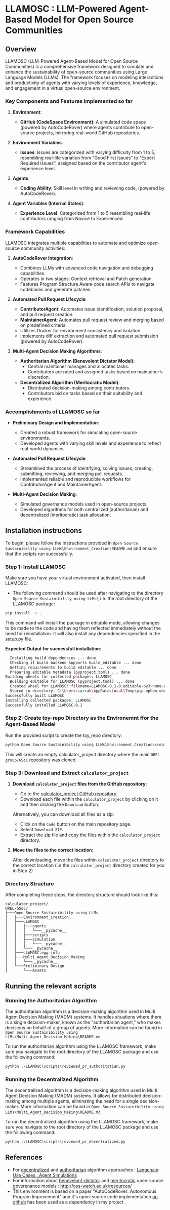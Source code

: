 # LLAMOSC : LLM-Powered Agent-Based Model for Open Source Communities

## Overview

LLAMOSC (LLM-Powered Agent-Based Model for Open Source Communities) is a comprehensive framework designed to simulate and enhance the sustainability of open-source communities using Large Language Models (LLMs). The framework focuses on modeling interactions and productivity of agents with varying levels of experience, knowledge, and engagement in a virtual open-source environment.

### Key Components and Features implemented so far

1. **Environment**:
    - **GitHub (CodeSpace Environment)**: A simulated code space (powered by AutoCodeRover) where agents contribute to open-source projects, mirroring real-world GitHub repositories.

2. **Environment Variables**:
    - **Issues**: Issues are categorized with varying difficulty from 1 to 5, resembling real-life variation from "Good First Issues" to "Expert Required Issues", assigned based on the contributor agent's experience level.

3. **Agents**:
    - **Coding Ability**: Skill level in writing and reviewing code, (powered by AutoCodeRover).

4. **Agent Variables (Internal States)**:
    - **Experience Level**: Categorized from 1 to 5 resembling real-life contributors ranging from Novice to Experienced.

### Framework Capabilities

LLAMOSC integrates multiple capabilities to automate and optimize open-source community activities:

1. **AutoCodeRover Integration**:
    - Combines LLMs with advanced code navigation and debugging capabilities.
    - Operates in two stages: Context retrieval and Patch generation.
    - Features Program Structure Aware code search APIs to navigate codebases and generate patches.

2. **Automated Pull Request Lifecycle**:
    - **ContributorAgent**: Automates issue identification, solution proposal, and pull request creation.
    - **MaintainerAgent**: Automates pull request review and merging based on predefined criteria.
    - Utilizes Docker for environment consistency and isolation.
    - Implements diff extraction and automated pull request submission (powered by AutoCodeRover).

3. **Multi-Agent Decision Making Algorithms**:
    - **Authoritarian Algorithm (Benevolent Dictator Model)**:
        - Central maintainer manages and allocates tasks.
        - Contributors are rated and assigned tasks based on maintainer’s discretion.
    - **Decentralized Algorithm (Meritocratic Model)**:
        - Distributed decision-making among contributors.
        - Contributors bid on tasks based on their suitability and experience.

### Accomplishments of LLAMOSC so far

- **Preliminary Design and Implementation**:
    - Created a robust framework for simulating open-source environments.
    - Developed agents with varying skill levels and experience to reflect real-world dynamics.

- **Automated Pull Request Lifecycle**:
    - Streamlined the process of identifying, solving issues, creating, submitting, reviewing, and merging pull requests.
    - Implemented reliable and reproducible workflows for ContributorAgent and MaintainerAgent.

- **Multi-Agent Decision Making**:
    - Simulated governance models used in open-source projects.
    - Developed algorithms for both centralized (authoritarian) and decentralized (meritocratic) task allocation.

## Installation instructions

To begin, please follow the instructions provided in `Open Source Sustainibility using LLMs\Environment_Creation\README.md` and ensure that the scripts run successfully.

### Step 1: Install LLAMOSC

Make sure you have your virtual environment activated, then install LLAMOSC:

- The following command should be used after navigating to the directory `Open Source Sustainibility using LLMs\` i.e. the root directory of the LLAMOSC package:

```bash
pip install -e .
```

This command will install the package in editable mode, allowing changes to be made to the code and having them reflected immediately without the need for reinstallation. It will also install any dependencies specified in the setup.py file.

**Expected Output for successfull installation**:

```bash
  Installing build dependencies ... done
  Checking if build backend supports build_editable ... done
  Getting requirements to build editable ... done
  Preparing editable metadata (pyproject.toml) ... done
Building wheels for collected packages: LLAMOSC
  Building editable for LLAMOSC (pyproject.toml) ... done
  Created wheel for LLAMOSC: filename=LLAMOSC-0.1-0.editable-py3-none-any.whl size=2633 sha256=9d91d727f73ac57f32e943a2ba7a6703cf4d10121d0ef98075b8d5c37fe4b4a2
  Stored in directory: C:\Users\sarrah\AppData\Local\Temp\pip-ephem-wheel-cache-1u2f0e0o\wheels\4e\1f\49\6511790848ca800f7fae3bb0dbad2013b799fdf29612974710
Successfully built LLAMOSC
Installing collected packages: LLAMOSC
Successfully installed LLAMOSC-0.1
```
### Step 2: Create toy-repo Directory as the Environemnt ffor the Agent-Based Model
Run the provided script to create the toy_repo directory:

```bash
python Open Source Sustainibility using LLMs\Environment_Creation\create_toy_repo.py
```

This will create an empty calculator_project directory where the main `OREL-group/GSoC` repository was cloned.

### Step 3: Download and Extract `calculator_project`

1. **Download `calculator_project` files from the GitHub repository:**

    - Go to the [calculator_project GitHub repository](https://github.com/sarrah-basta/toy-repos-for-LLAMOSC/tree/main/calculator_project).
    - Download each file within the `calculator_project` by clicking on it and then clicking the `Download` button.

    Alternatively, you can download all files as a zip:

    - Click on the `Code` button on the main repository page.
    - Select `Download ZIP`.
    - Extract the zip file and copy the files within the `calculator_project` directory.

2. **Move the files to the correct location:**

    After downloading, move the files within `calculator_project` directory to the correct location (i.e the `calculator_project` directory created for you in Step 2)


### Directory Structure

After completing these steps, the directory structure should look like this:

```
calculator_project/
OREL-GSoC/
├───Open Source Sustainibility using LLMs
│   ├───Environment_Creation
│   ├───LLAMOSC
│   │   ├───agents
│   │   │   └───__pycache__
│   │   ├───scripts
│   │   ├───simulation
│   │   │   └───__pycache__
│   │   └───__pycache__
│   ├───LLAMOSC.egg-info
│   ├───Multi_Agent_Decision_Making
│   │   └───__pycache__
│   └───Preliminary Design
│       └───Assets
```

## Running the relevant scripts 

### Running the Authoritarian Algorithm

The authoritarian algorithm is a decision-making algorithm used in Multi Agent Decision Making (MADM) systems. It handles situations where there is a single decision-maker, known as the "authoritarian agent," who makes decisions on behalf of a group of agents. More information can be found in `Open Source Sustainibility using LLMs\Multi_Agent_Decision_Making\README.md`

To run the authoritarian algorithm using the LLAMOSC framework, make sure you navigate to the root directory of the LLAMOSC package and use the following command:

```bash
python .\LLAMOSC\scripts\reviewed_pr_authoritatian.py
```
### Running the Decentralized Algorithm

The decentralized algorithm is a decision-making algorithm used in Multi Agent Decision Making (MADM) systems. It allows for distributed decision-making among multiple agents, eliminating the need for a single decision-maker. More information can be found in `Open Source Sustainibility using LLMs\Multi_Agent_Decision_Making\README.md`.

To run the decentralized algorithm using the LLAMOSC framework, make sure you navigate to the root directory of the LLAMOSC package and use the following command:

```bash
python .\LLAMOSC\scripts\reviewed_pr_decentralized.py
```
## References 

- For [decentralized](https://python.langchain.com.cn/docs/use_cases/agent_simulations/multiagent_bidding) and [authoritarian](https://python.langchain.com.cn/docs/use_cases/agent_simulations/multiagent_authoritarian) algorithm approaches : [Langchain Use Cases : Agent Simulations](https://python.langchain.com.cn/docs/use_cases/agent_simulations/)
- For information about [benevelont-dictator](http://oss-watch.ac.uk/resources/benevolentdictatorgovernancemodel) and [meritocratic](http://oss-watch.ac.uk/resources/meritocraticgovernancemodel) open-source goverenance models : http://oss-watch.ac.uk/resources/ 
- This environment is based on a paper "AutoCodeRover: Autonomous Program Improvement" and it's open-source code implementation [on github](https://github.com/nus-apr/auto-code-rover) has been used as a dependency in my project .
